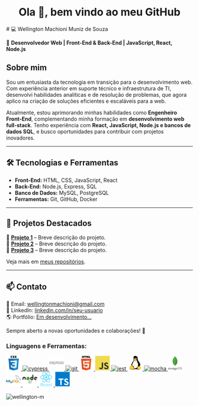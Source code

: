 <h1 align="center">Ola 👋, bem vindo ao meu GitHub</h1>
<!-- <h3 align="center">Estudante de desenvolvimento Web na Trybe.</h3> -->
# 💻 Wellington Machioni Muniz de Souza  

🚀 **Desenvolvedor Web | Front-End & Back-End | JavaScript, React, Node.js**  

##  Sobre mim  
Sou um entusiasta da tecnologia em transição para o desenvolvimento web. Com experiência anterior em suporte técnico e infraestrutura de TI, desenvolvi habilidades analíticas e de resolução de problemas, que agora aplico na criação de soluções eficientes e escaláveis para a web.  

Atualmente, estou aprimorando minhas habilidades como **Engenheiro Front-End**, complementando minha formação em **desenvolvimento web full-stack**. Tenho experiência com **React, JavaScript, Node.js e bancos de dados SQL**, e busco oportunidades para contribuir com projetos inovadores.  

---

## 🛠️ Tecnologias e Ferramentas  
- **Front-End:** HTML, CSS, JavaScript, React  
- **Back-End:** Node.js, Express, SQL  
- **Banco de Dados:** MySQL, PostgreSQL  
- **Ferramentas:** Git, GitHub, Docker  

---

## 📌 Projetos Destacados  
🔹 **[Projeto 1](#)** – Breve descrição do projeto.  
🔹 **[Projeto 2](#)** – Breve descrição do projeto.  
🔹 **[Projeto 3](#)** – Breve descrição do projeto.  

Veja mais em [meus repositórios](https://github.com/seu-usuario).  

---

## 📫 Contato  
📧 Email: wellingtonmachioni@gmail.com  
💼 LinkedIn: [linkedin.com/in/seu-usuario](https://www.linkedin.com/in/wellington-machioni/)  
🌎 Portfólio: [Em desenvolvimento...](#)  

Sempre aberto a novas oportunidades e colaborações! 🚀  


<h3 align="left">Linguagens e Ferramentas:</h3>
<p align="left"> <a href="https://www.w3schools.com/css/" target="_blank" rel="noreferrer"> <img src="https://raw.githubusercontent.com/devicons/devicon/master/icons/css3/css3-original-wordmark.svg" alt="css3" width="40" height="40"/> </a> <a href="https://www.cypress.io" target="_blank" rel="noreferrer"> <img src="https://raw.githubusercontent.com/simple-icons/simple-icons/6e46ec1fc23b60c8fd0d2f2ff46db82e16dbd75f/icons/cypress.svg" alt="cypress" width="40" height="40"/> </a> <a href="https://expressjs.com" target="_blank" rel="noreferrer"> <img src="https://raw.githubusercontent.com/devicons/devicon/master/icons/express/express-original-wordmark.svg" alt="express" width="40" height="40"/> </a> <a href="https://git-scm.com/" target="_blank" rel="noreferrer"> <img src="https://www.vectorlogo.zone/logos/git-scm/git-scm-icon.svg" alt="git" width="40" height="40"/> </a> <a href="https://www.w3.org/html/" target="_blank" rel="noreferrer"> <img src="https://raw.githubusercontent.com/devicons/devicon/master/icons/html5/html5-original-wordmark.svg" alt="html5" width="40" height="40"/> </a> <a href="https://developer.mozilla.org/en-US/docs/Web/JavaScript" target="_blank" rel="noreferrer"> <img src="https://raw.githubusercontent.com/devicons/devicon/master/icons/javascript/javascript-original.svg" alt="javascript" width="40" height="40"/> </a> <a href="https://jestjs.io" target="_blank" rel="noreferrer"> <img src="https://www.vectorlogo.zone/logos/jestjsio/jestjsio-icon.svg" alt="jest" width="40" height="40"/> </a> <a href="https://www.linux.org/" target="_blank" rel="noreferrer"> <img src="https://raw.githubusercontent.com/devicons/devicon/master/icons/linux/linux-original.svg" alt="linux" width="40" height="40"/> </a> <a href="https://mochajs.org" target="_blank" rel="noreferrer"> <img src="https://www.vectorlogo.zone/logos/mochajs/mochajs-icon.svg" alt="mocha" width="40" height="40"/> </a> <a href="https://www.mongodb.com/" target="_blank" rel="noreferrer"> <img src="https://raw.githubusercontent.com/devicons/devicon/master/icons/mongodb/mongodb-original-wordmark.svg" alt="mongodb" width="40" height="40"/> </a> <a href="https://www.mysql.com/" target="_blank" rel="noreferrer"> <img src="https://raw.githubusercontent.com/devicons/devicon/master/icons/mysql/mysql-original-wordmark.svg" alt="mysql" width="40" height="40"/> </a> <a href="https://nodejs.org" target="_blank" rel="noreferrer"> <img src="https://raw.githubusercontent.com/devicons/devicon/master/icons/nodejs/nodejs-original-wordmark.svg" alt="nodejs" width="40" height="40"/> </a> <a href="https://reactjs.org/" target="_blank" rel="noreferrer"> <img src="https://raw.githubusercontent.com/devicons/devicon/master/icons/react/react-original-wordmark.svg" alt="react" width="40" height="40"/> </a> <a href="https://www.typescriptlang.org/" target="_blank" rel="noreferrer"> <img src="https://raw.githubusercontent.com/devicons/devicon/master/icons/typescript/typescript-original.svg" alt="typescript" width="40" height="40"/> </a> </p>

<p><img align="center" src="https://github-readme-stats.vercel.app/api/top-langs?username=wellington-m&show_icons=true&locale=en&layout=compact" alt="wellington-m" /></p>
